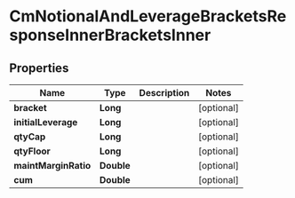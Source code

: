 

# CmNotionalAndLeverageBracketsResponseInnerBracketsInner


## Properties

| Name | Type | Description | Notes |
|------------ | ------------- | ------------- | -------------|
|**bracket** | **Long** |  |  [optional] |
|**initialLeverage** | **Long** |  |  [optional] |
|**qtyCap** | **Long** |  |  [optional] |
|**qtyFloor** | **Long** |  |  [optional] |
|**maintMarginRatio** | **Double** |  |  [optional] |
|**cum** | **Double** |  |  [optional] |



